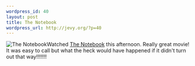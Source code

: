```yaml
--- 
wordpress_id: 40
layout: post
title: The Notebook
wordpress_url: http://jevy.org/?p=40
---
```

<img src="http://ia.imdb.com/media/imdb/01/I/60/95/28m.jpg" alt="The Notebook" class="alignleft" />Watched <a href="http://www.imdb.com/title/tt0332280/">The Notebook</a> this afternoon.  Really great movie!  It was easy to call but what the heck would have happened if it didn't turn out that way!!!!!!!
